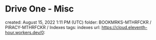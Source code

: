 # Drive One - Misc

created: August 15, 2022 1:11 PM (UTC)
folder: BOOKMRKS-MTHRFCKR / PIRACY-MTHRFCKR / Indexes
tags: indexes
url: https://cloud.eleventh-hour.workers.dev/0: